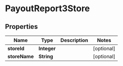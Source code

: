 
# PayoutReport3Store

## Properties
Name | Type | Description | Notes
------------ | ------------- | ------------- | -------------
**storeId** | **Integer** |  |  [optional]
**storeName** | **String** |  |  [optional]



